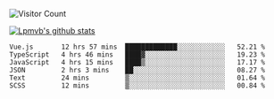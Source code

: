 ![Visitor Count](https://profile-counter.glitch.me/Lpmvb/count.svg)

[![Lpmvb's github stats](https://github-readme-stats.vercel.app/api?username=lpmvb&show_icons=true&title_color=fff&icon_color=79ff97&text_color=9f9f9f&bg_color=151515)](https://github.com/anuraghazra/github-readme-stats)

<!--
Here are some ideas to get you started:

- 🔭 I’m currently working on ...
- 🌱 I’m currently learning ...
- 👯 I’m looking to collaborate on ...
- 🤔 I’m looking for help with ...
- 💬 Ask me about ...
- 📫 How to reach me: ...
- 😄 Pronouns: ...
- ⚡ Fun fact: ...
-->

<!--START_SECTION:waka-->

```text
Vue.js       12 hrs 57 mins  █████████████░░░░░░░░░░░░   52.21 %
TypeScript   4 hrs 46 mins   ████▓░░░░░░░░░░░░░░░░░░░░   19.23 %
JavaScript   4 hrs 15 mins   ████▒░░░░░░░░░░░░░░░░░░░░   17.17 %
JSON         2 hrs 3 mins    ██░░░░░░░░░░░░░░░░░░░░░░░   08.27 %
Text         24 mins         ▒░░░░░░░░░░░░░░░░░░░░░░░░   01.64 %
SCSS         12 mins         ▒░░░░░░░░░░░░░░░░░░░░░░░░   00.84 %
```

<!--END_SECTION:waka-->
